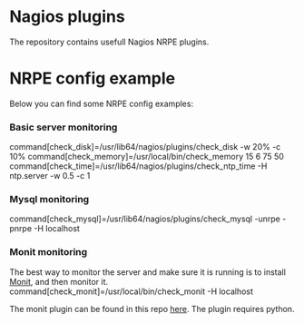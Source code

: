 # Nagios plugins

The repository contains usefull Nagios NRPE plugins.

# NRPE config example

Below you can find some NRPE config examples:

### Basic server monitoring

command[check_disk]=/usr/lib64/nagios/plugins/check_disk -w 20% -c 10%
command[check_memory]=/usr/local/bin/check_memory 15 6 75 50
command[check_time]=/usr/lib64/nagios/plugins/check_ntp_time -H ntp.server -w 0.5 -c 1


### Mysql monitoring
command[check_mysql]=/usr/lib64/nagios/plugins/check_mysql -unrpe -pnrpe -H localhost

### Monit monitoring

The best way to monitor the server and make sure it is running is to install [Monit](https://mmonit.com/monit/), and then monitor it.
command[check_monit]=/usr/local/bin/check_monit -H localhost

The monit plugin can be found in this repo [here](../blob/plugins/check_monit.py). The plugin requires python.

